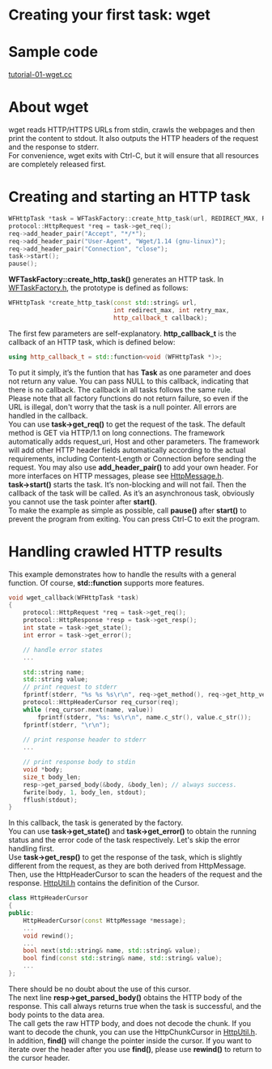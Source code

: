 # Creating your first task: wget

# Sample code

[tutorial-01-wget.cc](../tutorial/tutorial-01-wget.cc)

# About wget

wget reads HTTP/HTTPS URLs from stdin, crawls the webpages and then print the content to stdout. It also outputs the HTTP headers of the request and the response to stderr.   
For convenience, wget exits with Ctrl-C, but it will ensure that all resources are completely released first.

# Creating and starting an HTTP task

~~~cpp
WFHttpTask *task = WFTaskFactory::create_http_task(url, REDIRECT_MAX, RETRY_MAX, wget_callback);
protocol::HttpRequest *req = task->get_req();
req->add_header_pair("Accept", "*/*");
req->add_header_pair("User-Agent", "Wget/1.14 (gnu-linux)");
req->add_header_pair("Connection", "close");
task->start();
pause();
~~~

**WFTaskFactory::create\_http\_task()** generates an HTTP task. In [WFTaskFactory.h](../src/factory/WFTaskFactory.h), the prototype is defined as follows:

~~~cpp
WFHttpTask *create_http_task(const std::string& url,
                             int redirect_max, int retry_max,
                             http_callback_t callback);
~~~

The first few parameters are self-explanatory. **http\_callback\_t** is the callback of an HTTP task, which is defined below:

~~~cpp
using http_callback_t = std::function<void (WFHttpTask *)>;
~~~

To put it simply, it’s the funtion that has **Task** as one parameter and does not return any value. You can pass NULL to this callback, indicating that there is no callback. The callback in all tasks follows the same rule.   
Please note that all factory functions do not return failure, so even if the URL is illegal, don't worry that the task is a null pointer. All errors are handled in the callback.   
You can use **task->get\_req()** to get the request of the task. The default method is GET via HTTP/1.1 on long connections. The framework automatically adds request\_uri, Host and other parameters. The framework will add other HTTP header fields automatically according to the actual requirements, including Content-Length or Connection before sending the request. You may also use **add\_header\_pair()** to add your own header. For more interfaces on HTTP messages, please see [HttpMessage.h](../src/protocol/HttpMessage.h).   
**task->start()** starts the task. It’s non-blocking and will not fail. Then the callback of the task will be called. As it’s an asynchronous task, obviously you cannot use the task pointer after **start()**.   
To make the example as simple as possible, call **pause()** after **start()** to prevent the program from exiting. You can press Ctrl-C to exit the program.

# Handling crawled HTTP results

This example demonstrates how to handle the results with a general function. Of course, **std::function** supports more features.

~~~cpp
void wget_callback(WFHttpTask *task)
{
    protocol::HttpRequest *req = task->get_req();
    protocol::HttpResponse *resp = task->get_resp();
    int state = task->get_state();
    int error = task->get_error();

    // handle error states
    ...

    std::string name;
    std::string value;
    // print request to stderr
    fprintf(stderr, "%s %s %s\r\n", req->get_method(), req->get_http_version(), req->get_request_uri());
    protocol::HttpHeaderCursor req_cursor(req);
    while (req_cursor.next(name, value))
        fprintf(stderr, "%s: %s\r\n", name.c_str(), value.c_str());
    fprintf(stderr, "\r\n");
    
    // print response header to stderr
    ...

    // print response body to stdin
    void *body;
    size_t body_len;
    resp->get_parsed_body(&body, &body_len); // always success.
    fwrite(body, 1, body_len, stdout);
    fflush(stdout);
}
~~~

In this callback, the task is generated by the factory.   
You can use **task->get\_state()** and **task->get\_error()** to obtain the running status and the error code of the task respectively. Let's skip the error handling first.  
Use **task->get\_resp()** to get the response of the task, which is slightly different from the request, as they are both derived from HttpMessage.   
Then, use the HttpHeaderCursor to scan the headers of the request and the response. [HttpUtil.h](../src/protocol/HttpUtil.h) contains the definition of the Cursor.

~~~cpp
class HttpHeaderCursor
{
public:
    HttpHeaderCursor(const HttpMessage *message);
    ...
    void rewind();
    ...
    bool next(std::string& name, std::string& value);
    bool find(const std::string& name, std::string& value);
    ...
};
~~~

There should be no doubt about the use of this cursor.   
The next line **resp->get\_parsed\_body()** obtains the HTTP body of the response. This call always returns true when the task is successful, and the body points to the data area.   
The call gets the raw HTTP body, and does not decode the chunk. If you want to decode the chunk, you can use the HttpChunkCursor in [HttpUtil.h](../src/protocol/HttpUtil.h). 
In addition, **find()** will change the pointer inside the cursor. If you want to iterate over the header after you use **find()**, please use **rewind()** to return to the cursor header.
